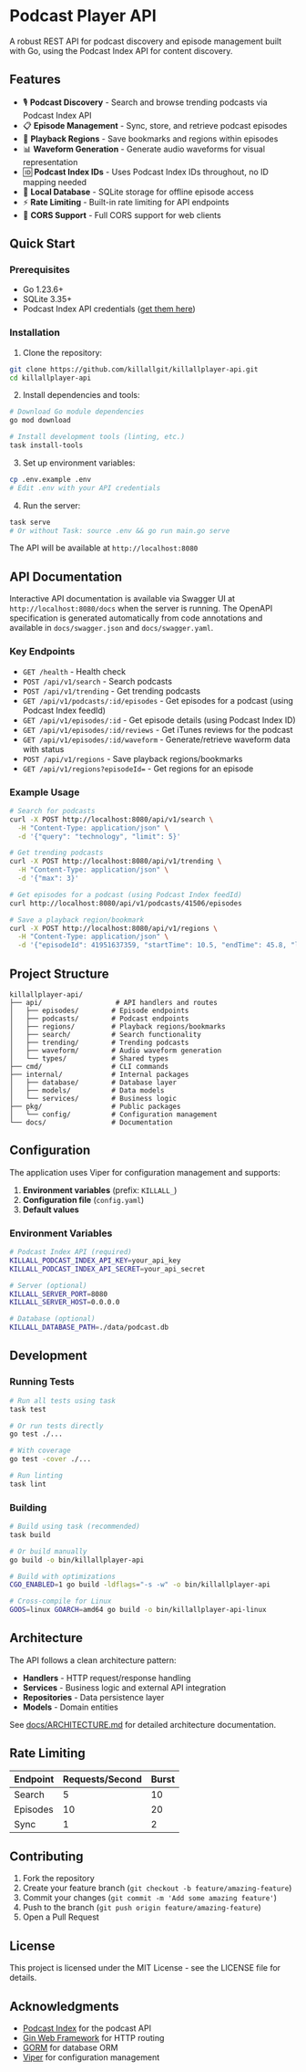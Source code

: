 # Podcast Player API

A robust REST API for podcast discovery and episode management built with Go, using the Podcast Index API for content discovery.

## Features

- 🎙️ **Podcast Discovery** - Search and browse trending podcasts via Podcast Index API
- 📋 **Episode Management** - Sync, store, and retrieve podcast episodes
- 🔖 **Playback Regions** - Save bookmarks and regions within episodes
- 📊 **Waveform Generation** - Generate audio waveforms for visual representation
- 🆔 **Podcast Index IDs** - Uses Podcast Index IDs throughout, no ID mapping needed
- 💾 **Local Database** - SQLite storage for offline episode access
- ⚡ **Rate Limiting** - Built-in rate limiting for API endpoints
- 🔄 **CORS Support** - Full CORS support for web clients

## Quick Start

### Prerequisites

- Go 1.23.6+
- SQLite 3.35+
- Podcast Index API credentials ([get them here](https://api.podcastindex.org))

### Installation

1. Clone the repository:
```bash
git clone https://github.com/killallgit/killallplayer-api.git
cd killallplayer-api
```

2. Install dependencies and tools:
```bash
# Download Go module dependencies
go mod download

# Install development tools (linting, etc.)
task install-tools
```

3. Set up environment variables:
```bash
cp .env.example .env
# Edit .env with your API credentials
```

4. Run the server:
```bash
task serve
# Or without Task: source .env && go run main.go serve
```

The API will be available at `http://localhost:8080`

## API Documentation

Interactive API documentation is available via Swagger UI at `http://localhost:8080/docs` when the server is running.
The OpenAPI specification is generated automatically from code annotations and available in `docs/swagger.json` and `docs/swagger.yaml`.

### Key Endpoints

- `GET /health` - Health check
- `POST /api/v1/search` - Search podcasts
- `POST /api/v1/trending` - Get trending podcasts
- `GET /api/v1/podcasts/:id/episodes` - Get episodes for a podcast (using Podcast Index feedId)
- `GET /api/v1/episodes/:id` - Get episode details (using Podcast Index ID)
- `GET /api/v1/episodes/:id/reviews` - Get iTunes reviews for the podcast
- `GET /api/v1/episodes/:id/waveform` - Generate/retrieve waveform data with status
- `POST /api/v1/regions` - Save playback regions/bookmarks
- `GET /api/v1/regions?episodeId=` - Get regions for an episode

### Example Usage

```bash
# Search for podcasts
curl -X POST http://localhost:8080/api/v1/search \
  -H "Content-Type: application/json" \
  -d '{"query": "technology", "limit": 5}'

# Get trending podcasts
curl -X POST http://localhost:8080/api/v1/trending \
  -H "Content-Type: application/json" \
  -d '{"max": 3}'

# Get episodes for a podcast (using Podcast Index feedId)
curl http://localhost:8080/api/v1/podcasts/41506/episodes

# Save a playback region/bookmark
curl -X POST http://localhost:8080/api/v1/regions \
  -H "Content-Type: application/json" \
  -d '{"episodeId": 41951637359, "startTime": 10.5, "endTime": 45.8, "label": "Important"}'
```

## Project Structure

```
killallplayer-api/
├── api/                  # API handlers and routes
│   ├── episodes/        # Episode endpoints
│   ├── podcasts/        # Podcast endpoints
│   ├── regions/         # Playback regions/bookmarks
│   ├── search/          # Search functionality
│   ├── trending/        # Trending podcasts
│   ├── waveform/        # Audio waveform generation
│   └── types/           # Shared types
├── cmd/                 # CLI commands
├── internal/            # Internal packages
│   ├── database/        # Database layer
│   ├── models/          # Data models
│   └── services/        # Business logic
├── pkg/                 # Public packages
│   └── config/          # Configuration management
└── docs/                # Documentation
```

## Configuration

The application uses Viper for configuration management and supports:

1. **Environment variables** (prefix: `KILLALL_`)
2. **Configuration file** (`config.yaml`)
3. **Default values**

### Environment Variables

```bash
# Podcast Index API (required)
KILLALL_PODCAST_INDEX_API_KEY=your_api_key
KILLALL_PODCAST_INDEX_API_SECRET=your_api_secret

# Server (optional)
KILLALL_SERVER_PORT=8080
KILLALL_SERVER_HOST=0.0.0.0

# Database (optional)
KILLALL_DATABASE_PATH=./data/podcast.db
```

## Development

### Running Tests

```bash
# Run all tests using task
task test

# Or run tests directly
go test ./...

# With coverage
go test -cover ./...

# Run linting
task lint
```

### Building

```bash
# Build using task (recommended)
task build

# Or build manually
go build -o bin/killallplayer-api

# Build with optimizations
CGO_ENABLED=1 go build -ldflags="-s -w" -o bin/killallplayer-api

# Cross-compile for Linux
GOOS=linux GOARCH=amd64 go build -o bin/killallplayer-api-linux
```

## Architecture

The API follows a clean architecture pattern:

- **Handlers** - HTTP request/response handling
- **Services** - Business logic and external API integration
- **Repositories** - Data persistence layer
- **Models** - Domain entities

See [docs/ARCHITECTURE.md](docs/ARCHITECTURE.md) for detailed architecture documentation.

## Rate Limiting

| Endpoint | Requests/Second | Burst |
|----------|-----------------|-------|
| Search | 5 | 10 |
| Episodes | 10 | 20 |
| Sync | 1 | 2 |

## Contributing

1. Fork the repository
2. Create your feature branch (`git checkout -b feature/amazing-feature`)
3. Commit your changes (`git commit -m 'Add some amazing feature'`)
4. Push to the branch (`git push origin feature/amazing-feature`)
5. Open a Pull Request

## License

This project is licensed under the MIT License - see the LICENSE file for details.

## Acknowledgments

- [Podcast Index](https://podcastindex.org) for the podcast API
- [Gin Web Framework](https://gin-gonic.com) for HTTP routing
- [GORM](https://gorm.io) for database ORM
- [Viper](https://github.com/spf13/viper) for configuration management